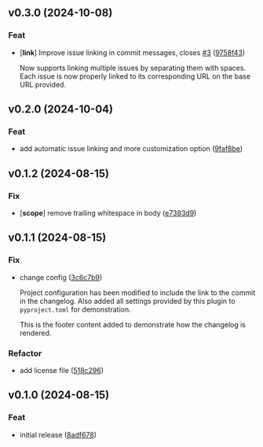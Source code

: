 ## v0.3.0 (2024-10-08)

### Feat

- [**link**] Improve issue linking in commit messages, closes [#3](https://github.com/kmnhan/cz-changeup/issues/3) ([9758f43](https://github.com/kmnhan/cz-changeup/commit/9758f43ca7e39c46eb77e5333223998f0deb3f9a))

  Now supports linking multiple issues by separating them with spaces. Each issue is now properly linked to its corresponding URL on the base URL provided.

## v0.2.0 (2024-10-04)

### Feat

- add automatic issue linking and more customization option ([9faf8be](https://github.com/kmnhan/cz-changeup/commit/9faf8be3db978a27036cfa499a09e62014b50846))

## v0.1.2 (2024-08-15)

### Fix

- [**scope**] remove trailing whitespace in body ([e7383d9](https://github.com/kmnhan/cz-changeup/commit/e7383d924051cc4b0eb0f4d7a61da32941d200d9))

## v0.1.1 (2024-08-15)

### Fix

- change config ([3c6c7b9](https://github.com/kmnhan/cz-changeup/commit/3c6c7b9fa18c59cc813a0438a08ef9e6445b8f3f))

  Project configuration has been modified to include the link to the commit in the changelog. Also added all settings provided by this plugin to `pyproject.toml` for demonstration.

  This is the footer content added to demonstrate how the changelog is rendered.

### Refactor

- add license file ([518c296](https://github.com/kmnhan/cz-changeup/commit/518c29667f5b28440b447724b93b59a0976c1905))

## v0.1.0 (2024-08-15)

### Feat

- initial release ([8adf678](https://github.com/kmnhan/cz-changeup/commit/8adf678a19fa85e3dbf5015191c34e12bf4211ab))
